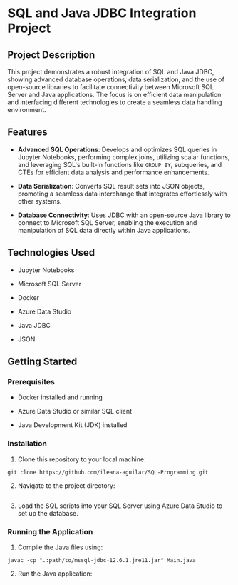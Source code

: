 # SQL and Java JDBC Integration Project

## Project Description

This project demonstrates a robust integration of SQL and Java JDBC, showing advanced database operations, data serialization, and the use of open-source libraries to facilitate connectivity between Microsoft SQL Server and Java applications. The focus is on efficient data manipulation and interfacing different technologies to create a seamless data handling environment.

## Features
- **Advanced SQL Operations**: Develops and optimizes SQL queries in Jupyter Notebooks, performing complex joins, utilizing scalar functions, and leveraging SQL's built-in functions like `GROUP BY`, subqueries, and CTEs for efficient data analysis and performance enhancements.

- **Data Serialization**: Converts SQL result sets into JSON objects, promoting a seamless data interchange that integrates effortlessly with other systems.

- **Database Connectivity**: Uses JDBC with an open-source Java library to connect to Microsoft SQL Server, enabling the execution and manipulation of SQL data directly within Java applications.

## Technologies Used

- Jupyter Notebooks

- Microsoft SQL Server

- Docker

- Azure Data Studio

- Java JDBC

- JSON

## Getting Started

### Prerequisites

- Docker installed and running

- Azure Data Studio or similar SQL client

- Java Development Kit (JDK) installed

### Installation
1. Clone this repository to your local machine:

```
git clone https://github.com/ileana-aguilar/SQL-Programming.git
```

2. Navigate to the project directory:

```cd path-to-your-project
```

3. Load the SQL scripts into your SQL Server using Azure Data Studio to set up the database.

### Running the Application

1. Compile the Java files using:

```
javac -cp ".:path/to/mssql-jdbc-12.6.1.jre11.jar" Main.java
```

2. Run the Java application:

```java -cp ".:path/to/mssql-jdbc-12.6.1.jre11.jar" Main
```
